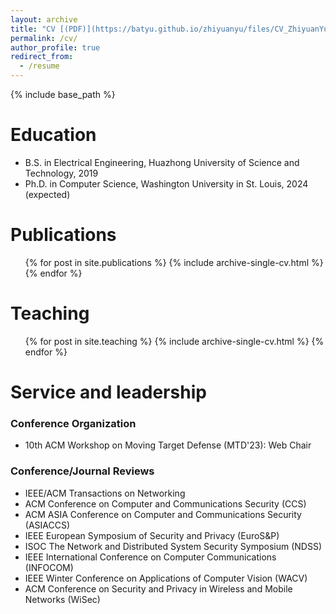 ```yaml
---
layout: archive
title: "CV [(PDF)](https://batyu.github.io/zhiyuanyu/files/CV_ZhiyuanYu.pdf)"
permalink: /cv/
author_profile: true
redirect_from:
  - /resume
---
```


{% include base_path %}

Education
======
* B.S. in Electrical Engineering, Huazhong University of Science and Technology, 2019
* Ph.D. in Computer Science, Washington University in St. Louis, 2024 (expected)

Publications
======
  <ul>{% for post in site.publications %}
    {% include archive-single-cv.html %}
  {% endfor %}</ul>
  
Teaching
======
  <ul>{% for post in site.teaching %}
    {% include archive-single-cv.html %}
  {% endfor %}</ul>
  
Service and leadership
======
### Conference Organization
* 10th ACM Workshop on Moving Target Defense (MTD'23): Web Chair

### Conference/Journal Reviews
* IEEE/ACM Transactions on Networking
* ACM Conference on Computer and Communications Security (CCS)
* ACM ASIA Conference on Computer and Communications Security (ASIACCS)
* IEEE European Symposium of Security and Privacy (EuroS&P)
* ISOC The Network and Distributed System Security Symposium (NDSS)
* IEEE International Conference on Computer Communications (INFOCOM)
* IEEE Winter Conference on Applications of Computer Vision (WACV)
* ACM Conference on Security and Privacy in Wireless and Mobile Networks (WiSec)
